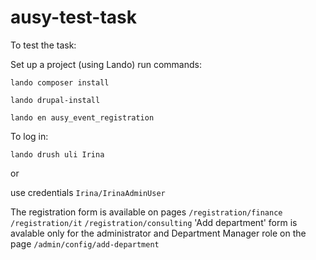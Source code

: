 # ausy-test-task
To test the task:

Set up a project (using Lando) run commands:

 `lando composer install`
 
 `lando drupal-install`
 
 `lando en ausy_event_registration`
 
 To log in:
 
 `lando drush uli Irina`
  
  or
  
   use credentials `Irina/IrinaAdminUser`
   
 
 The registration form is available on pages `/registration/finance` `/registration/it` `/registration/consulting`
 'Add department' form is avalable only for the administrator and Department Manager role on the page `/admin/config/add-department`
